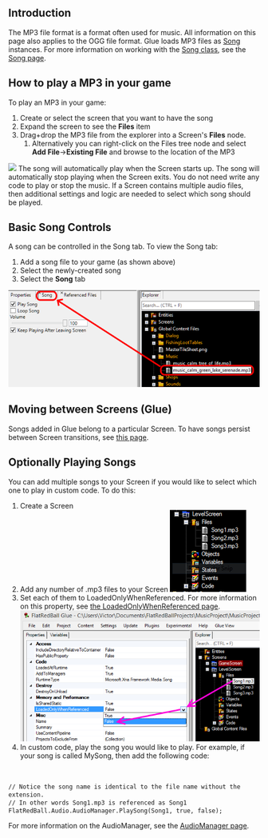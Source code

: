 ## Introduction

The MP3 file format is a format often used for music. All information on this page also applies to the OGG file format. Glue loads MP3 files as [Song](/frb/docs/index.php?title=Microsoft.Xna.Framework.Media.Song "Microsoft.Xna.Framework.Media.Song") instances. For more information on working with the [Song class](/frb/docs/index.php?title=Microsoft.Xna.Framework.Media.Song "Microsoft.Xna.Framework.Media.Song"), see the [Song page](/frb/docs/index.php?title=Microsoft.Xna.Framework.Media.Song "Microsoft.Xna.Framework.Media.Song").

## How to play a MP3 in your game

To play an MP3 in your game:

1.  Create or select the screen that you want to have the song
2.  Expand the screen to see the **Files** item
3.  Drag+drop the MP3 file from the explorer into a Screen's **Files** node.
    1.  Alternatively you can right-click on the Files tree node and select **Add File**-\>**Existing File** and browse to the location of the MP3

[![](/wp-content/uploads/2016/01/2018-06-25_07-42-05.gif)](/wp-content/uploads/2016/01/2018-06-25_07-42-05.gif) The song will automatically play when the Screen starts up. The song will automatically stop playing when the Screen exits. You do not need write any code to play or stop the music. If a Screen contains multiple audio files, then additional settings and logic are needed to select which song should be played.

## 

## Basic Song Controls

A song can be controlled in the Song tab. To view the Song tab:

1.  Add a song file to your game (as shown above)
2.  Select the newly-created song
3.  Select the **Song** tab

![](/media/2020-01-img_5e2b20a46ac51.png)

## Moving between Screens (Glue)

Songs added in Glue belong to a particular Screen. To have songs persist between Screen transitions, see [this page](/documentation/tools/glue-reference/files/glue-reference-destroyonunload.md "Glue:Reference:Files:DestroyOnUnload").

## Optionally Playing Songs

You can add multiple songs to your Screen if you would like to select which one to play in custom code. To do this:

1.  Create a Screen
2.  Add any number of .mp3 files to your Screen ![MultipleSongsInScreen.PNG](/media/migrated_media-MultipleSongsInScreen.PNG)
3.  Set each of them to LoadedOnlyWhenReferenced. For more information on this property, see [the LoadedOnlyWhenReferenced page](/frb/docs/index.php?title=Glue:Reference:Files:LoadedOnlyWhenReferenced "Glue:Reference:Files:LoadedOnlyWhenReferenced"). ![SongLoadedOnlyWhenReferenced.png](/media/migrated_media-SongLoadedOnlyWhenReferenced.png)
4.  In custom code, play the song you would like to play. For example, if your song is called MySong, then add the following code:

&nbsp;

    // Notice the song name is identical to the file name without the extension.
    // In other words Song1.mp3 is referenced as Song1
    FlatRedBall.Audio.AudioManager.PlaySong(Song1, true, false);

For more information on the AudioManager, see the [AudioManager page](/frb/docs/index.php?title=FlatRedBall.Audio.AudioManager "FlatRedBall.Audio.AudioManager").

